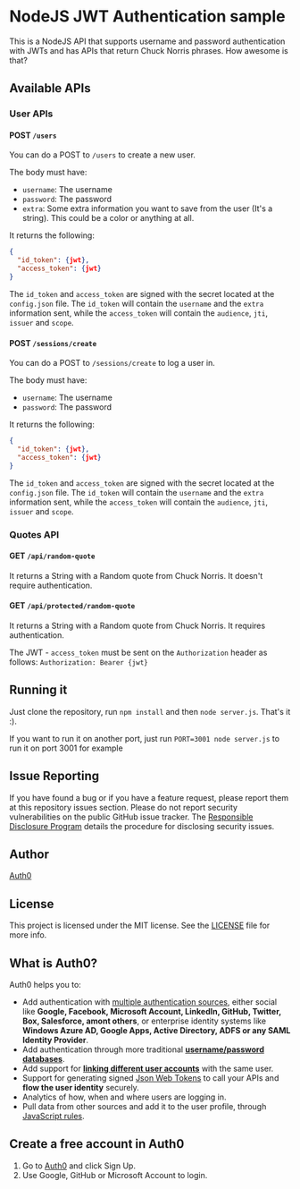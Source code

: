 # NodeJS JWT Authentication sample

This is a NodeJS API that supports username and password authentication with JWTs and has APIs that return Chuck Norris phrases. How awesome is that?

## Available APIs

### User APIs

#### POST `/users`

You can do a POST to `/users` to create a new user.

The body must have:

* `username`: The username
* `password`: The password
* `extra`: Some extra information you want to save from the user (It's a string). This could be a color or anything at all.

It returns the following:

```json
{
  "id_token": {jwt},
  "access_token": {jwt}
}
```

The `id_token` and `access_token` are signed with the secret located at the `config.json` file. The `id_token` will contain the `username` and the `extra` information sent, while the `access_token` will contain the `audience`, `jti`, `issuer` and `scope`.

#### POST `/sessions/create`

You can do a POST to `/sessions/create` to log a user in.

The body must have:

* `username`: The username
* `password`: The password

It returns the following:

```json
{
  "id_token": {jwt},
  "access_token": {jwt}
}
```

The `id_token` and `access_token` are signed with the secret located at the `config.json` file. The `id_token` will contain the `username` and the `extra` information sent, while the `access_token` will contain the `audience`, `jti`, `issuer` and `scope`.

### Quotes API

#### GET `/api/random-quote`

It returns a String with a Random quote from Chuck Norris. It doesn't require authentication.

#### GET `/api/protected/random-quote`

It returns a String with a Random quote from Chuck Norris. It requires authentication. 

The JWT - `access_token` must be sent on the `Authorization` header as follows: `Authorization: Bearer {jwt}`

## Running it

Just clone the repository, run `npm install` and then `node server.js`. That's it :).

If you want to run it on another port, just run `PORT=3001 node server.js` to run it on port 3001 for example

## Issue Reporting

If you have found a bug or if you have a feature request, please report them at this repository issues section. Please do not report security vulnerabilities on the public GitHub issue tracker. The [Responsible Disclosure Program](https://auth0.com/whitehat) details the procedure for disclosing security issues.

## Author

[Auth0](auth0.com)

## License

This project is licensed under the MIT license. See the [LICENSE](LICENSE) file for more info.
## What is Auth0?

Auth0 helps you to:

* Add authentication with [multiple authentication sources](https://docs.auth0.com/identityproviders), either social like **Google, Facebook, Microsoft Account, LinkedIn, GitHub, Twitter, Box, Salesforce, amont others**, or enterprise identity systems like **Windows Azure AD, Google Apps, Active Directory, ADFS or any SAML Identity Provider**.
* Add authentication through more traditional **[username/password databases](https://docs.auth0.com/mysql-connection-tutorial)**.
* Add support for **[linking different user accounts](https://docs.auth0.com/link-accounts)** with the same user.
* Support for generating signed [Json Web Tokens](https://docs.auth0.com/jwt) to call your APIs and **flow the user identity** securely.
* Analytics of how, when and where users are logging in.
* Pull data from other sources and add it to the user profile, through [JavaScript rules](https://docs.auth0.com/rules).

## Create a free account in Auth0

1. Go to [Auth0](https://auth0.com) and click Sign Up.
2. Use Google, GitHub or Microsoft Account to login.
